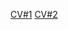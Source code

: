 <a href="https://amelur.github.io/rsschool-cv/cv">CV#1</a>
<a href="https://amelur.github.io/rsschool-cv/">CV#2</a>
